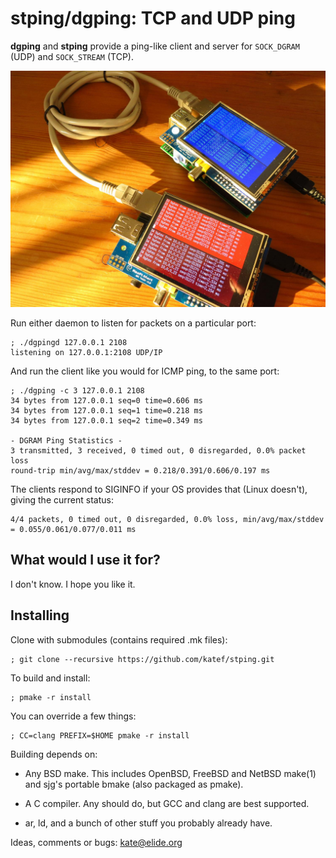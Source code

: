 
# stping/dgping: TCP and UDP ping

**dgping** and **stping** provide a ping-like client and server
for `SOCK_DGRAM` (UDP)
and `SOCK_STREAM` (TCP).

![A photo of stping and dgping running on two computers](man/img/rppng3.jpeg)

Run either daemon to listen for packets on a particular port:

    ; ./dgpingd 127.0.0.1 2108
    listening on 127.0.0.1:2108 UDP/IP

And run the client like you would for ICMP ping, to the same port:

    ; ./dgping -c 3 127.0.0.1 2108
    34 bytes from 127.0.0.1 seq=0 time=0.606 ms
    34 bytes from 127.0.0.1 seq=1 time=0.218 ms
    34 bytes from 127.0.0.1 seq=2 time=0.349 ms
    
    - DGRAM Ping Statistics -
    3 transmitted, 3 received, 0 timed out, 0 disregarded, 0.0% packet loss
    round-trip min/avg/max/stddev = 0.218/0.391/0.606/0.197 ms

The clients respond to SIGINFO if your OS provides that (Linux doesn't),
giving the current status:

    4/4 packets, 0 timed out, 0 disregarded, 0.0% loss, min/avg/max/stddev = 0.055/0.061/0.077/0.011 ms

## What would I use it for?

I don't know. I hope you like it.

## Installing

Clone with submodules (contains required .mk files):

    ; git clone --recursive https://github.com/katef/stping.git

To build and install:

    ; pmake -r install

You can override a few things:

    ; CC=clang PREFIX=$HOME pmake -r install

Building depends on:

 * Any BSD make. This includes OpenBSD, FreeBSD and NetBSD make(1)
   and sjg's portable bmake (also packaged as pmake).

 * A C compiler. Any should do, but GCC and clang are best supported.

 * ar, ld, and a bunch of other stuff you probably already have.

Ideas, comments or bugs: kate@elide.org

